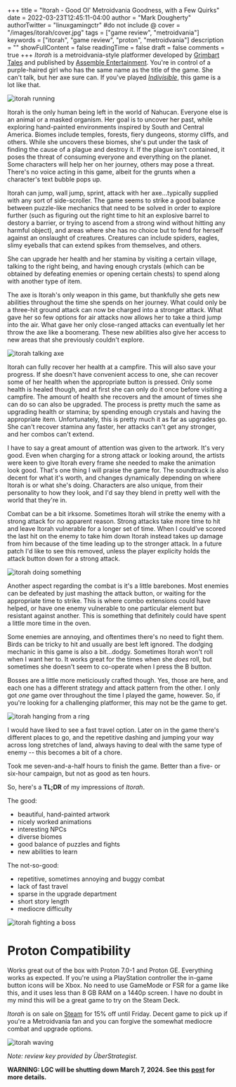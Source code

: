 +++
title = "Itorah - Good Ol' Metroidvania Goodness, with a Few Quirks"
date = 2022-03-23T12:45:11-04:00
author = "Mark Dougherty"
authorTwitter = "linuxgamingctr" #do not include @
cover = "/images/itorah/cover.jpg"
tags = ["game review", "metroidvania"]
keywords = ["itorah", "game review", "proton", "metroidvania"]
description = ""
showFullContent = false
readingTime = false
draft = false
comments = true
+++
*Itorah* is a metroidvania-style platformer developed by [Grimbart Tales](https://www.grimbart-tales.com/) and published by [Assemble Entertainment](https://lnk.bio/AssembleEntertainment). You're in control of a purple-haired girl who has the same name as the title of the game. She can't talk, but her axe sure can. If you've played [*Indivisible*](https://store.steampowered.com/app/421170/Indivisible/), this game is a lot like that.

![itorah running](/images/itorah/itorah_running.gif)

Itorah is the only human being left in the world of Nahucan. Everyone else is an animal or a masked organism. Her goal is to uncover her past, while exploring hand-painted environments inspired by South and Central America. Biomes include temples, forests, fiery dungeons, stormy cliffs, and others. While she uncovers these biomes, she's put under the task of finding the cause of a plague and destroy it. If the plague isn't contained, it poses the threat of consuming everyone and everything on the planet. Some characters will help her on her journey, others may pose a threat. There's no voice acting in this game, albeit for the grunts when a character's text bubble pops up.

Itorah can jump, wall jump, sprint, attack with her axe...typically supplied with any sort of side-scroller. The game seems to strike a good balance between puzzle-like mechanics that need to be solved in order to explore further (such as figuring out the right time to hit an explosive barrel to destory a barrier, or trying to ascend from a strong wind without hitting any harmful object), and areas where she has no choice but to fend for herself against an onslaught of creatures. Creatures can include spiders, eagles, slimy eyeballs that can extend spikes from themselves, and others.

She can upgrade her health and her stamina by visiting a certain village, talking to the right being, and having enough crystals (which can be obtained by defeating enemies or opening certain chests) to spend along with another type of item.

The axe is Itorah's only weapon in this game, but thankfully she gets new abilities throughout the time she spends on her journey. What could only be a three-hit ground attack can now be charged into a stronger attack. What gave her so few options for air attacks now allows her to take a third jump into the air. What gave her only close-ranged attacks can eventually let her throw the axe like a boomerang. These new abilities also give her access to new areas that she previously couldn't explore.

![itorah talking axe](/images/itorah/1.jpg)

Itorah can fully recover her health at a campfire. This will also save your progress. If she doesn't have convenient access to one, she can recover some of her health when the appropriate button is pressed. Only some health is healed though, and at first she can only do it once before visiting a campfire. The amount of health she recovers and the amount of times she can do so can also be upgraded. The process is pretty much the same as upgrading health or stamina; by spending enough crystals and having the appropriate item. Unfortunately, this is pretty much it as far as upgrades go. She can't recover stamina any faster, her attacks can't get any stronger, and her combos can't extend.

I have to say a great amount of attention was given to the artwork. It's very good. Even when charging for a strong attack or looking around, the artists were keen to give Itorah every frame she needed to make the animation look good. That's one thing I will praise the game for. The soundtrack is also decent for what it's worth, and changes dynamically depending on where Itorah is or what she's doing. Characters are also unique, from their personality to how they look, and I'd say they blend in pretty well with the world that they're in.

Combat can be a bit irksome. Sometimes Itorah will strike the enemy with a strong attack for no apparent reason. Strong attacks take more time to hit and leave Itorah vulnerable for a longer set of time. When I could've scored the last hit on the enemy to take him down Itorah instead takes up damage from him because of the time leading up to the stronger attack. In a future patch I'd like to see this removed, unless the player explicity holds the attack button down for a strong attack.

![itorah doing something](/images/itorah/8.jpg)

Another aspect regarding the combat is it's a little barebones. Most enemies can be defeated by just mashing the attack button, or waiting for the appropriate time to strike. This is where combo extensions could have helped, or have one enemy vulnerable to one particular element but resistant against another. This is something that definitely could have spent a little more time in the oven.

Some enemies are annoying, and oftentimes there's no need to fight them. Birds can be tricky to hit and usually are best left ignored. The dodging mechanic in this game is also a bit...dodgy. Sometimes Itorah won't roll when I want her to. It works great for the times when she *does* roll, but sometimes she doesn't seem to co-operate when I press the B button.

Bosses are a little more meticiously crafted though. Yes, those are here, and each one has a different strategy and attack pattern from the other. I only got *one* game over throughout the time I played the game, however. So, if you're looking for a challenging platformer, this may not be the game to get.

![itorah hanging from a ring](/images/itorah/4.jpg)

I would have liked to see a fast travel option. Later on in the game there's different places to go, and the repetitive dashing and jumping your way across long stretches of land, always having to deal with the same type of enemy -- this becomes a bit of a chore.

Took me seven-and-a-half hours to finish the game. Better than a five- or six-hour campaign, but not as good as ten hours.

So, here's a **TL;DR** of my impressions of *Itorah*.

The good:
- beautiful, hand-painted artwork
- nicely worked animations
- interesting NPCs
- diverse biomes
- good balance of puzzles and fights
- new abilities to learn

The not-so-good:
- repetitive, sometimes annoying and buggy combat
- lack of fast travel
- sparse in the upgrade department
- short story length
- mediocre difficulty

![itorah fighting a boss](/images/itorah/9.jpg)

# Proton Compatibility
Works great out of the box with Proton 7.0-1 and Proton GE. Everything works as expected. If you're using a PlayStation controller the in-game button icons will be Xbox. No need to use GameMode or FSR for a game like this, and it uses less than 8 GB RAM on a 1440p screen. I have no doubt in my mind this will be a great game to try on the Steam Deck.

*Itorah* is on sale on [Steam](https://store.steampowered.com/app/1132910/ITORAH/) for 15% off until Friday. Decent game to pick up if you're a Metroidvania fan and you can forgive the somewhat mediocre combat and upgrade options.

![itorah waving](/images/itorah/itorah_wave.gif)

*Note: review key provided by ÜberStrategist.*

**WARNING: LGC will be shutting down March 7, 2024. See this [post](https://linuxgamingcentral.com/posts/the-end-of-lgc/) for more details.**
